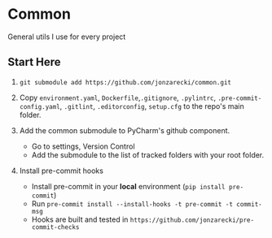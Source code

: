 # Common

General utils I use for every project

## Start Here

1. `git submodule add https://github.com/jonzarecki/common.git`

2. Copy `environment.yaml`, `Dockerfile`,`.gitignore`, `.pylintrc`, `.pre-commit-config.yaml`, `.gitlint`, `.editorconfig`, `setup.cfg` to the repo's main folder.

3. Add the common submodule to PyCharm's github component.

   - Go to settings, Version Control
   - Add the submodule to the list of tracked folders with your root folder.

4. Install pre-commit hooks
   - Install pre-commit in your **local** environment (`pip install pre-commit`)
   - Run `pre-commit install --install-hooks -t pre-commit -t commit-msg`
   - Hooks are built and tested in `https://github.com/jonzarecki/pre-commit-checks`
